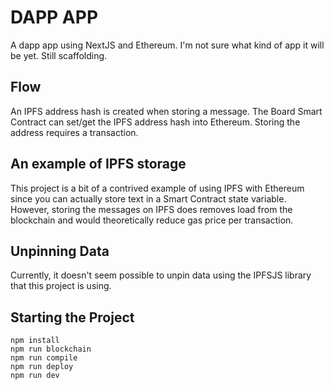 # DAPP APP
A dapp app using NextJS and Ethereum. I'm not sure what kind of app it will be yet. Still scaffolding.

## Flow
An IPFS address hash is created when storing a message. The Board Smart Contract can set/get the IPFS address hash into Ethereum. Storing the address requires a transaction.

## An example of IPFS storage
This project is a bit of a contrived example of using IPFS with Ethereum since you can actually store text in a Smart Contract state variable. However, storing the messages on IPFS does removes load from the blockchain and would theoretically reduce gas price per transaction.

## Unpinning Data
Currently, it doesn't seem possible to unpin data using the IPFSJS library that this project is using.

## Starting the Project
```
npm install
npm run blockchain
npm run compile
npm run deploy
npm run dev
```